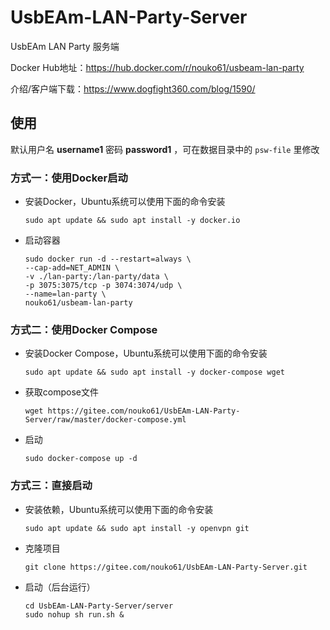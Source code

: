 # UsbEAm-LAN-Party-Server
UsbEAm LAN Party 服务端

Docker Hub地址：https://hub.docker.com/r/nouko61/usbeam-lan-party

介绍/客户端下载：https://www.dogfight360.com/blog/1590/

## 使用

默认用户名 **username1** 密码 **password1** ，可在数据目录中的 ```psw-file``` 里修改

### 方式一：使用Docker启动

* 安装Docker，Ubuntu系统可以使用下面的命令安装

  ```
  sudo apt update && sudo apt install -y docker.io
  ```

* 启动容器

  ```
  sudo docker run -d --restart=always \
  --cap-add=NET_ADMIN \
  -v ./lan-party:/lan-party/data \
  -p 3075:3075/tcp -p 3074:3074/udp \
  --name=lan-party \
  nouko61/usbeam-lan-party
  ```

### 方式二：使用Docker Compose

* 安装Docker Compose，Ubuntu系统可以使用下面的命令安装

  ```
  sudo apt update && sudo apt install -y docker-compose wget
  ```

* 获取compose文件

  ```
  wget https://gitee.com/nouko61/UsbEAm-LAN-Party-Server/raw/master/docker-compose.yml
  ```

* 启动

  ```
  sudo docker-compose up -d
  ```

### 方式三：直接启动

* 安装依赖，Ubuntu系统可以使用下面的命令安装

  ```
  sudo apt update && sudo apt install -y openvpn git
  ```

* 克隆项目

  ```
  git clone https://gitee.com/nouko61/UsbEAm-LAN-Party-Server.git
  ```

* 启动（后台运行）

  ```
  cd UsbEAm-LAN-Party-Server/server
  sudo nohup sh run.sh &
  ```
